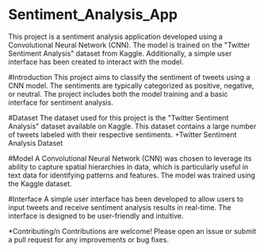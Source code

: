 # Sentiment_Analysis_App
This project is a sentiment analysis application developed using a Convolutional Neural Network (CNN). The model is trained on the "Twitter Sentiment Analysis" dataset from Kaggle. Additionally, a simple user interface has been created to interact with the model.

#Introduction
This project aims to classify the sentiment of tweets using a CNN model. The sentiments are typically categorized as positive, negative, or neutral. The project includes both the model training and a basic interface for sentiment analysis.

#Dataset
The dataset used for this project is the "Twitter Sentiment Analysis" dataset available on Kaggle. This dataset contains a large number of tweets labeled with their respective sentiments.
+Twitter Sentiment Analysis Dataset

#Model
A Convolutional Neural Network (CNN) was chosen to leverage its ability to capture spatial hierarchies in data, which is particularly useful in text data for identifying patterns and features. The model was trained using the Kaggle dataset.

#Interface
A simple user interface has been developed to allow users to input tweets and receive sentiment analysis results in real-time. The interface is designed to be user-friendly and intuitive.

*Contributing/n
Contributions are welcome! Please open an issue or submit a pull request for any improvements or bug fixes.
